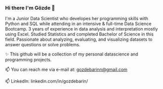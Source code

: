 
### Hi there I'm Gözde 👋

I'm a Junior Data Scientist who developes her programming skills with Python and SQL while attending in an intensive & full-time Data Science Bootcamp.
3 years of experience in data analysis and interpretation mostly using Excel.
Studied Statistics and completed Bachelor of Science in this field.
Passionate about analyzing, evaluating, and visualizing datasets to answer questions or solve problems.

✨ This github will be a collection of my personal datascience and programming projects.


📫 You can reach me via e-mail at: gozdebarinn@gmail.com

📫 LinkedIn: linkedin.com/in/gozdebarin/
